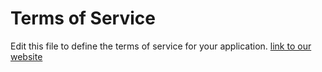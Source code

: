 # Terms of Service

Edit this file to define the terms of service for your application.
[link to our website](https://spatie.be)
